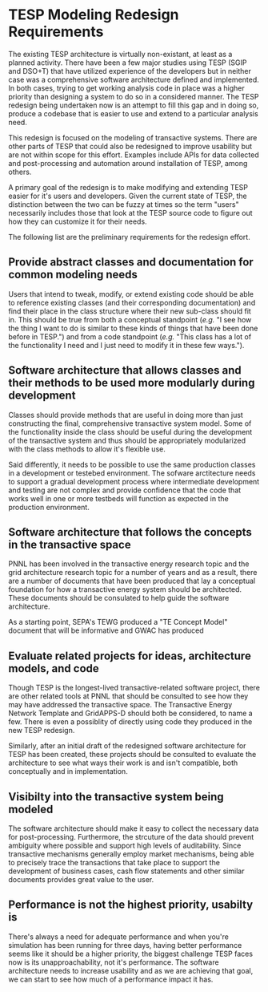 # TESP Modeling Redesign Requirements

The existing TESP architecture is virtually non-existant, at least as a planned activity. There have been a few major studies using TESP (SGIP and DSO+T) that have utilized experience of the developers but in neither case was a comprehensive software architecture defined and implemented. In both cases, trying to get working analysis code in place was a higher priority than designing a system to do so in a considered manner. The TESP redesign being undertaken now is an attempt to fill this gap and in doing so, produce a codebase that is easier to use and extend to a particular analysis need.

This redesign is focused on the modeling of transactive systems. There are other parts of TESP that could also be redesigned to improve usability but are not within scope for this effort. Examples include APIs for data collected and post-processing and automation around installation of TESP, among others.

A primary goal of the redesign is to make modifying and extending TESP easier for it's users and developers. Given the current state of TESP, the distinction between the two can be fuzzy at times so the term "users" necessarily includes those that look at the TESP source code to figure out how they can customize it for their needs. 

The following list are the preliminary requirements for the redesign effort.

## Provide abstract classes and documentation for common modeling needs
Users that intend to tweak, modify, or extend existing code should be able to reference existing classes (and their corresponding documentation) and find their place in the class structure where their new sub-class should fit in. This should be true from both a conceptual standpoint (_e.g._ "I see how the thing I want to do is similar to these kinds of things that have been done before in TESP.") and from a code standpoint (_e.g._ "This class has a lot of the functionality I need and I just need to modify it in these few ways.").

## Software architecture that allows classes and their methods to be used more modularly during development
Classes should provide methods that are useful in doing more than just constructing the final, comprehensive transactive system model. Some of the functionality inside the class should be useful during the development of the transactive system and thus should be appropriately modularized with the class methods to allow it's flexible use.

Said differently, it needs to be possible to use the same production classes in a development or testebed environment. The sofware arctitecture needs to support a gradual development process where intermediate development and testing are not complex and provide confidence that the code that works well in one or more testbeds will function as expected in the production environment.

## Software architecture that follows the concepts in the transactive space
PNNL has been involved in the transactive energy research topic and the grid architecture research topic for a number of years and as a result, there are a number of documents that have been produced that lay a conceptual foundation for how a transactive energy system should be architected. These documents should be consulated to help guide the software architecture.

As a starting point, SEPA's TEWG produced a "TE Concept Model" document that will be informative and GWAC has produced

## Evaluate related projects for ideas, architecture models, and code
Though TESP is the longest-lived transactive-related software project, there are other related tools at PNNL that should be consulted to see how they may have addressed the transactive space. The Transactive Energy Network Template and GridAPPS-D should both be considered, to name a few. There is even a possiblity of directly using code they produced in the new TESP redesign.

Similarly, after an initial draft of the redesigned software architecture for TESP has been created, these projects should be consulted to evaluate the architecture to see what ways their work is and isn't compatible, both conceptually and in implementation.

## Visibilty into the transactive system being modeled
The software architecture should make it easy to collect the necessary data for post-processing. Furthermore, the strcuture of the data should prevent ambiguity where possible and support high levels of auditability. Since transactive mechanisms generally employ market mechanisms, being able to precisely trace the transactions that take place to support the development of business cases, cash flow statements and other similar documents provides great value to the user.

## Performance is not the highest priority, usabilty is
There's always a need for adequate performance and when you're simulation has been running for three days, having better performance seems like it should be a higher priority, the biggest challenge TESP faces now is its unapproachability, not it's performance. The software architecture needs to increase usability and as we are achieving that goal, we can start to see how much of a performance impact it has.

